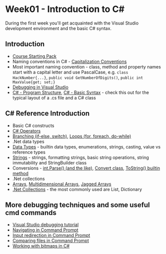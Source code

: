 # Week01 - Introduction to C# #

During the first week you'll get acquainted with the Visual Studio development environment and the basic C# syntax.

## Introduction

* [Course Starting Pack](https://github.com/HackBulgaria/Programming101-CSharp/blob/master/0-Start-Here/README.md)
* Naming conventions in C# - [Capitalization Conventions](https://msdn.microsoft.com/en-us/library/ms229043%28v=vs.110%29.aspx)
 * Most important naming convention - class, method and property names start with a capital letter and use PascalCase, e.g. `class HackNumber{...}`, `public void GetNumberOfDigits()`, `public int MaxValue{get; set;}`
* [Debugging in Visual Studio](https://www.youtube.com/watch?v=k1EQndVmlOc)
* [C# - Program Structure](http://www.tutorialspoint.com/csharp/csharp_program_structure.htm), [C# - Basic Syntax](http://www.tutorialspoint.com/csharp/csharp_basic_syntax.htm) - check this out for the typical layout of a .cs file and a C# class

## C# Reference Introduction

* Basic C# constructs
 * [C# Operators](https://msdn.microsoft.com/en-us/library/6a71f45d.aspx)
 * [Branching (if-else, switch)](https://msdn.microsoft.com/en-us/library/s3xe34ex%28v=vs.90%29.aspx), [Loops (for, foreach, do-while)](https://msdn.microsoft.com/en-us/library/f0e10e56%28v=vs.90%29.aspx)
* .Net data types
 * [Data Types](https://msdn.microsoft.com/en-us/library/ms228360%28v=vs.90%29.aspx) - builtin data types, enumerations, strings, casting, value vs reference types
 * [Strings](https://msdn.microsoft.com/en-us/library/ms228362.aspx) - strings, formatting strings, basic string operations, string immutability and StringBuilder class
 * Conversions - [int.Parse() (and the like)](https://msdn.microsoft.com/en-us/library/b3h1hf19.aspx), [Convert class](https://msdn.microsoft.com/en-us/library/system.convert.aspx), [ToString() builtin method](https://msdn.microsoft.com/en-us/library/system.object.tostring%28v=vs.110%29.aspx)
* .Net collections
 * [Arrays](http://www.tutorialspoint.com/csharp/csharp_arrays.htm), [Multidimensional Arrays](http://www.tutorialspoint.com/csharp/csharp_multi_dimensional_arrays.htm), [Jagged Arrays](http://www.tutorialspoint.com/csharp/csharp_jagged_arrays.htm)
 * [.Net Collections](http://www.growingwiththeweb.com/2013/02/what-data-structure-net-collections-use.html) - the most commonly used are List, Dictionary

## More debugging techniques and some useful cmd commands

* [Visual Studio debugging tutorial](http://www.codeproject.com/Articles/79508/Mastering-Debugging-in-Visual-Studio-A-Beginn)
* [Navigating in Command Prompt](http://www.pcstats.com/articleview.cfm?articleid=1723&page=3)
* [Input redirection in Command Prompt](https://technet.microsoft.com/en-us/library/bb490982.aspx)
* [Comparing files in Command Prompt](http://ss64.com/nt/fc.html)
* [Working with bitmaps in C#](https://msdn.microsoft.com/en-us/library/system.drawing.bitmap%28v=vs.110%29.aspx)

